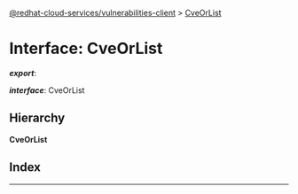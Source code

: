 [@redhat-cloud-services/vulnerabilities-client](../README.md) > [CveOrList](../interfaces/cveorlist.md)

# Interface: CveOrList

*__export__*: 

*__interface__*: CveOrList

## Hierarchy

**CveOrList**

## Index

---

